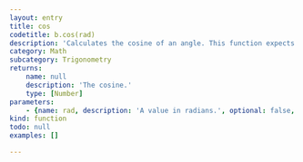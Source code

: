 ```yaml
---
layout: entry
title: cos
codetitle: b.cos(rad)
description: 'Calculates the cosine of an angle. This function expects the values of the angle parameter to be provided in radians (values from 0 to PI*2). Values are returned in the range -1 to 1.'
category: Math
subcategory: Trigonometry
returns:
    name: null
    description: 'The cosine.'
    type: [Number]
parameters:
    - {name: rad, description: 'A value in radians.', optional: false, type: [Number]}
kind: function
todo: null
examples: []

---
```

